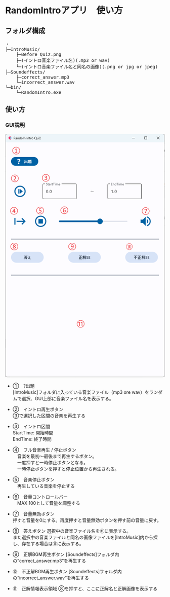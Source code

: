 # RandomIntroアプリ　使い方

## フォルダ構成

<pre>
・
├─IntroMusic/
    ├─Before_Quiz.png
    ├─(イントロ音楽ファイル名)(.mp3 or wav)
    └─(イントロ音楽ファイル名と同名の画像)(.png or jpg or jpeg)  
├─Soundeffects/
    ├─correct_answer.mp3
    └─incorrect_answer.wav
└─bin/
    └─RandomIntro.exe
</pre>

## 使い方

### GUI説明

![alt text](GUI説明.png)

* ①　?出題  
  [IntroMusic]フォルダに入っている音楽ファイル（mp3 ore wav）をランダムで選択、GUI上部に音楽ファイル名を表示する。
  
* ②　イントロ再生ボタン  
  ③で選択した区間の音楽を再生する
  
* ③　イントロ区間  
  StartTime: 開始時間  
  EndTime: 終了時間
  
* ④　フル音楽再生 / 停止ボタン  
　音楽を最初～最後まで再生するボタン。  
　一度押すと一時停止ボタンとなる。  
　一時停止ボタンを押すと停止位置から再生される。

* ⑤　音楽停止ボタン  
　再生している音楽を停止する  

* ⑥　音量コントロールバー  
　MAX 100として音量を調整する

* ⑦　音量無効ボタン  
  押すと音量を0にする。再度押すと音量無効ボタンを押す前の音量に戻す。

* ⑧　答えボタン
  選択中の音楽ファイル名を⑪に表示する。  
  また選択中の音楽ファイルと同名の画像ファイルを[IntroMusic]内から探し、存在する場合は⑪に表示する。

* ⑨　正解BGM再生ボタン
  [Soundeffects]フォルダ内の”correct_answer.mp3”を再生する

* ➉　不正解BGM再生ボタン
  [Soundeffects]フォルダ内の”incorrect_answer.wav”を再生する

* ⑪　正解情報表示領域
  ⑧を押すと、ここに正解名と正解画像を表示する